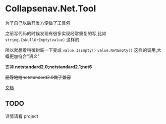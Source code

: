 # Collapsenav.Net.Tool

为了自己以后开发方便做了工具包

之前写代码的时候发现有很多实现经常重复的写,比如 `string.IsNullOrEmpty(value)` 这样的

所以就想着稍微封装一下变成 `value.IsEmpty()` `value.NotEmpty()` 这样的调用,大概更加符合"语义"

支持 **netstandard2.0;netstandard2.1;net6**

~~屈辱地给netstandard2.0做了兼容~~

[文档](http://doc.collapsenav.cn/)

## TODO

详情请看 project

